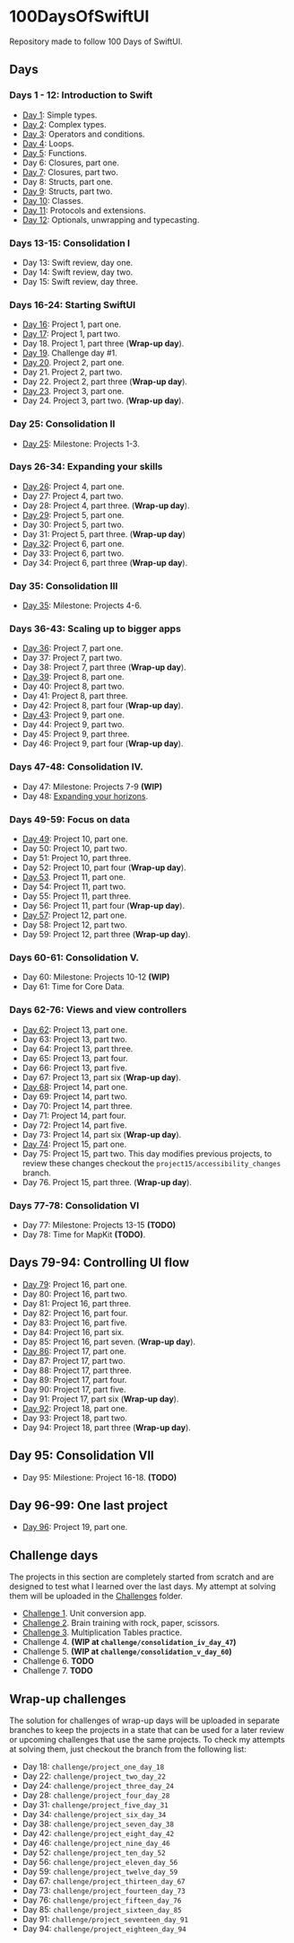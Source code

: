 
# 100DaysOfSwiftUI

Repository made to follow 100 Days of SwiftUI.

## Days
### Days 1 - 12: Introduction to Swift

- [Day 1](Introduction/Day01): Simple types.
- [Day 2](Introduction/Day02): Complex types.
- [Day 3](Introduction/Day03): Operators and conditions.
- [Day 4](Introduction/Day04): Loops.
- [Day 5](Introduction/Day05): Functions.
- Day 6: Closures, part one.
- [Day 7](Introduction/Day07): Closures, part two.
- Day 8: Structs, part one.
- [Day 9](Introduction/Day09): Structs, part two.
- [Day 10](Introduction/Day10): Classes.
- [Day 11](Introduction/Day11): Protocols and extensions.
- [Day 12](Introduction/Day12): Optionals, unwrapping and typecasting.

### Days 13-15: Consolidation I

- Day 13: Swift review, day one.
- Day 14: Swift review, day two.
- Day 15: Swift review, day three.

### Days 16-24: Starting SwiftUI

- [Day 16](WeSplit): Project 1, part one.
- [Day 17](WeSplit): Project 1, part two.
- Day 18. Project 1, part three (**Wrap-up day**).
- [Day 19](Challenges/Unit%20Converter). Challenge day #1.
- [Day 20](GuessTheFlag). Project 2, part one.
- Day 21. Project 2, part two.
- Day 22. Project 2, part three (**Wrap-up day**).
- [Day 23](ViewsAndModifiers). Project 3, part one.
- Day 24. Project 3, part two. (**Wrap-up day**).

### Day 25: Consolidation II

- [Day 25](Challenges/Brain%20RPS): Milestone: Projects 1-3.

### Days 26-34: Expanding your skills

- [Day 26](BetterRest): Project 4, part one.
- Day 27: Project 4, part two.
- Day 28: Project 4, part three. (**Wrap-up day**).
- [Day 29](WordScramble): Project 5, part one.
- Day 30: Project 5, part two.
- Day 31: Project 5, part three. (**Wrap-up day**)
- [Day 32](Animations): Project 6, part one.
- Day 33: Project 6, part two.
- Day 34: Project 6, part three (**Wrap-up day**).

### Day 35: Consolidation III

- [Day 35](Challenges/MultiTables): Milestone: Projects 4-6.

### Days 36-43: Scaling up to bigger apps

- [Day 36](iExpense): Project 7, part one.
- Day 37: Project 7, part two.
- Day 38: Project 7, part three (**Wrap-up day**).
- [Day 39](Moonshot): Project 8, part one.
- Day 40: Project 8, part two.
- Day 41: Project 8, part three.
- Day 42: Project 8, part four (**Wrap-up day**).
- [Day 43](Drawing): Project 9, part one.
- Day 44: Project 9, part two.
- Day 45: Project 9, part three.
- Day 46: Project 9, part four (**Wrap-up day**).

### Days 47-48: Consolidation IV.

- Day 47: Milestone: Projects 7-9 **(WIP)**
- Day 48: [Expanding your horizons](https://vimeo.com/295238750). 

### Days 49-59: Focus on data

- [Day 49](CupcakeCorner): Project 10, part one.
- Day 50: Project 10, part two.
- Day 51: Project 10, part three.
- Day 52: Project 10, part four (**Wrap-up day**).
- [Day 53](Bookworm). Project 11, part one.
- Day 54: Project 11, part two.
- Day 55: Project 11, part three.
- Day 56: Project 11, part four (**Wrap-up day**).
- [Day 57](CoreDataProject): Project 12, part one.
- Day 58: Project 12, part two.
- Day 59: Project 12, part three (**Wrap-up day**).

### Days 60-61: Consolidation V.

- Day 60: Milestone: Projects 10-12 **(WIP)**
- Day 61: Time for Core Data.

### Days 62-76: Views and view controllers

- [Day 62](Instafilter): Project 13, part one.
- Day 63: Project 13, part two.
- Day 64: Project 13, part three. 
- Day 65: Project 13, part four.
- Day 66: Project 13, part five.
- Day 67: Project 13, part six (**Wrap-up day**).
- [Day 68](BucketList): Project 14, part one.
- Day 69: Project 14, part two.
- Day 70: Project 14, part three. 
- Day 71: Project 14, part four.
- Day 72: Project 14, part five.
- Day 73: Project 14, part six (**Wrap-up day**).
- [Day 74](Accessibility): Project 15, part one.
- Day 75: Project 15, part two. This day modifies previous projects, to review these changes checkout the `project15/accessibility_changes` branch.
- Day 76. Project 15, part three. (**Wrap-up day**).

### Days 77-78: Consolidation VI

- Day 77: Milestone: Projects 13-15 **(TODO)**
- Day 78: Time for MapKit **(TODO)**.

## Days 79-94: Controlling UI flow

- [Day 79](HotProspects): Project 16, part one.
- Day 80: Project 16, part two.
- Day 81: Project 16, part three.
- Day 82: Project 16, part four.
- Day 83: Project 16, part five.
- Day 84: Project 16, part six.
- Day 85: Project 16, part seven. (**Wrap-up day**).
- [Day 86](Flashzilla): Project 17, part one.
- Day 87: Project 17, part two.
- Day 88: Project 17, part three.
- Day 89: Project 17, part four.
- Day 90: Project 17, part five.
- Day 91: Project 17, part six (**Wrap-up day**).
- [Day 92](LayoutAndGeometry): Project 18, part one.
- Day 93: Project 18, part two.
- Day 94: Project 18, part three (**Wrap-up day**).

## Day 95: Consolidation VII

- Day 95: Milestione: Project 16-18. **(TODO)**

## Day 96-99: One last project

- [Day 96](SnowSeeker): Project 19, part one.

## Challenge days

The projects in this section are completely started from scratch and are designed to test what I learned over the last days. My attempt at solving them will be uploaded in the [Challenges](Challenges) folder.

- [Challenge 1](Challenges/Unit%20Converter). Unit conversion app.
- [Challenge 2](Challenges/Brain%20RPS). Brain training with rock, paper, scissors.
- [Challenge 3](Challenges/MultiTables). Multiplication Tables practice.
- Challenge 4. **(WIP at `challenge/consolidation_iv_day_47`)**
- Challenge 5. **(WIP at `challenge/consolidation_v_day_60`)**
- Challenge 6. **TODO**
- Challenge 7. **TODO**

## Wrap-up challenges

The solution for challenges of wrap-up days will be uploaded in separate branches to keep the projects in a state that can be used for a later review or upcoming challenges that use the same projects. To check my attempts at solving them, just checkout the branch from the following list:

- Day 18: `challenge/project_one_day_18`
- Day 22: `challenge/project_two_day_22`
- Day 24: `challenge/project_three_day_24`
- Day 28: `challenge/project_four_day_28`
- Day 31: `challenge/project_five_day_31`
- Day 34: `challenge/project_six_day_34`
- Day 38: `challenge/project_seven_day_38`
- Day 42: `challenge/project_eight_day_42` 
- Day 46: `challenge/project_nine_day_46`
- Day 52: `challenge/project_ten_day_52`
- Day 56: `challenge/project_eleven_day_56`
- Day 59: `challenge/project_twelve_day_59`
- Day 67: `challenge/project_thirteen_day_67`
- Day 73: `challenge/project_fourteen_day_73`
- Day 76: `challenge/project_fifteen_day_76`
- Day 85: `challenge/project_sixteen_day_85`
- Day 91: `challenge/project_seventeen_day_91`
- Day 94: `challenge/project_eighteen_day_94`